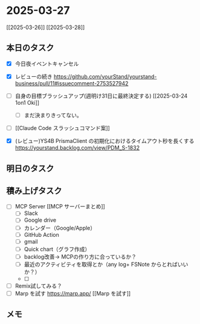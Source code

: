 # 2025-03-27

[[2025-03-26]] [[2025-03-28]]

## 本日のタスク

- [x] 今日夜イベントキャンセル
- [x] レビューの続き https://github.com/yourStand/yourstand-business/pull/11#issuecomment-2753527942

- [ ] 自身の目標ブラッシュアップ(週明け31日に最終決定する) [[2025-03-24 1on1 Oki]]
	- [ ] まだ決まりきってない。
- [ ] [[Claude Code スラッシュコマンド案]]
- [x] (レビュー)YS4B PrismaClient の初期化におけるタイムアウト秒を長くする https://yourstand.backlog.com/view/PDM_S-1832 

## 明日のタスク

## 積み上げタスク

- [ ] MCP Server [[MCP サーバーまとめ]]
  - [ ] Slack
  - [ ] Google drive
  - [ ] カレンダー（Google/Apple）
  - [ ] GitHub Action
  - [ ] gmail
  - [ ] Quick chart（グラフ作成）
  - [ ] backlog改善→ MCPの作り方に合っているか？
  - [ ] 最近のアクティビティを取得とか（any log+ FSNote からとればいいか？）
  - [ ] 
- [ ] Remix試してみる？
- [ ] Marp を試す https://marp.app/ [[Marp を試す]]

## メモ 